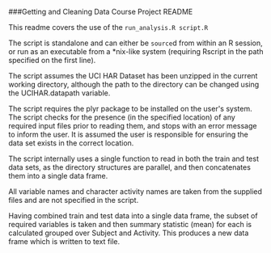 ###Getting and Cleaning Data Course Project README

This readme covers the use of the `run_analysis.R script.R`

The script is standalone and can either be `source`d from within an R session, or run as an
executable from a \*nix-like system (requiring Rscript in the path specified on the first line).

The script assumes the UCI HAR Dataset has been unzipped in the current working directory, although
the path to the directory can be changed using the UCIHAR.datapath variable.

The script requires the plyr package to be installed on the user's system.
The script checks for the presence (in the specified location) of any required input files prior
to reading them, and stops with an error message to inform the user. It is assumed the user is
responsible for ensuring the data set exists in the correct location.

The script internally uses a single function to read in both the train and test data sets, as the
directory structures are parallel, and then concatenates them into a single data frame.

All variable names and character activity names are taken from the supplied files and are not
specified in the script.

Having combined train and test data into a single data frame, the subset of required variables is
taken and then summary statistic (mean) for each is calculated grouped over Subject and Activity.
This produces a new data frame which is written to text file.
